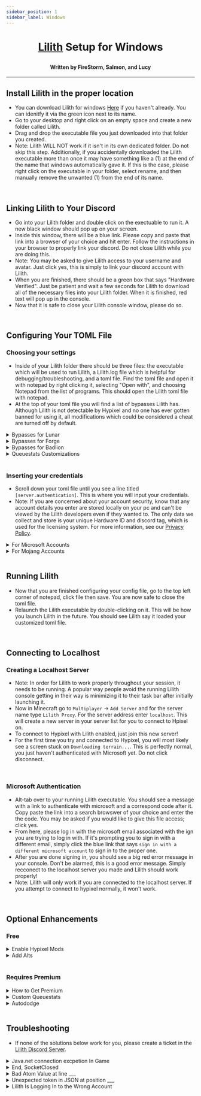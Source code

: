 ```yaml
---
sidebar_position: 1
sidebar_label: Windows
---
```


<!--- Conttributors: --->
<!--- Salmon (https://github.com/Scherso) for a formatting template --->
<!--- FireStorm (FireStorm#1000) for writing the majority of the instructions--->
<!--- Lucy (Lucyyy#9979) for fixing formatting and grammar--->
<!--- Anyone is free to use any part of this guide for their own usage with the stipulation all contributors above must be credited --->

<!--- Title --->
<h1 align="center">

  **[Lilith](https://github.com/GhqstMC/LilithReleases) Setup for Windows**

</h1>

<!--- Authors --->
<h4 align="center">

  Written by FireStorm, Salmon, and Lucy

</h4>

---

## Install Lilith in the proper location
- You can download Lilith for windows [Here][LilithDownload] if you haven't already. You can idenitfy it via the green icon next to its name.
- Go to your desktop and right click on an empty space and create a new folder called Lilith.
- Drag and drop the executable file you just downloaded into that folder you created. 
- Note: Lilith WILL NOT work if it isn't in its own dedicated folder. Do not skip this step. Additionally, if you accidentally downloaded the Lilith executable more than once it may have something like a (1) at the end of the name that windows automatically gave it. If this is the case, please right click on the executable in your folder, select rename, and then manually remove the unwanted (1) from the end of its name.

<br />

## Linking Lilith to Your Discord
- Go into your Lilith folder and double click on the exectuable to run it. A new black window should pop up on your screen.
- Inside this window, there will be a blue link. Please copy and paste that link into a browser of your choice and hit enter. Follow the instructions in your browser to properly link your discord. Do not close Lilith while you are doing this.
- Note: You may be asked to give Lilith access to your username and avatar. Just click yes, this is simply to link your discord account with Lilith. 
- When you are finished, there should be a green box that says "Hardware Verified". Just be patient and wait a few seconds for Lilith to download all of the necessary files into your Lilith folder. When it is finished, red text will pop up in the console.
- Now that it is safe to close your Lilith console window, please do so.

<br />

## Configuring Your TOML File

### Choosing your settings
- Inside of your Lilith folder there should be three files: the executable which will be used to run Lilith, a Lilith.log file which is helpful for debugging/troubleshooting, and a toml file. Find the toml file and open it with notepad by right clicking it, selecting "Open with", and choosing Notepad from the list of programs. This should open the Lilith toml file with notepad.
- At the top of your toml file you will find a list of bypasses Lilith has. Although Lilith is not detectable by Hypixel and no one has ever gotten banned for using it, all modifications which could be considered a cheat are turned off by default.

<!--- Lunar Bypasses --->
<details>
  <summary>
    Bypasses for Lunar</summary>
  
  #### Enabling Lunar Bypasses
  - To renable freelook and autotexthotkey on Lunar Client for Hypixel set `lunar = false` to `lunar = true`
  - To enable 1.7 hits for better hit regeistration on Lunar Client set `LunarHitReg = false` to `LunarHitReg = true`
  - To enable Lunar Client staff mods like an X-ray module built into Lunar set `LunarCheats = false` to `LunarCheats = true`
  
</details>

<!--- Forge Bypasses --->
<details>
  <summary>
    Bypasses for Forge</summary>
  
  #### Enabling Forge Bypasses
  - To hide your forge mods list from Hypixel keep `forge = true`. This makes hypixel think that you are connecting through vanilla minecraft, which makes mods like freelook undetectable so you can use them as you please.

</details>

<!--- Badlion Bypasses --->
<details>
  <summary>
    Bypasses for Badlion</summary>
  
  #### Enabling Forge Bypasses
  - To enable all disabled mods on Badlion on Hypixel set `Badlion = false` to `Badlion = true`.

</details>

<!--- Customizing Queuestats --->
<details>
  <summary>
    Queuestats Customizations</summary>
  
  #### Customizing Lilith Stat-checking
  - The default stat checking mode of Lilith is to show the overall gamemode stats. For example, if you were to queue a solo bridge game, Lilith will show the opponent's bridge overall stats. If you would like to set the stat checking mode to all duels gamemodes overall set `overall = false` to `overall = true`. You will have to scroll down a bit to find this.
  - If you would like to see your own stats as well as your opponent's set `ShowOwnStats = false` to `ShowownStats = true`. Although, please note that this does not work for everyone all the time.

</details>

<br />

### Inserting your credentials
- Scroll down your toml file until you see a line titled `[server.authentication]`. This is where you will input your credentials.
- Note: If you are concerned about your account security, know that any account details you enter are stored locally on your pc and can't be viewed by the Lilith developers even if they wanted to. The only data we collect and store is your unique Hardware ID and discord tag, which is used for the licensing system. For more information, see our [Privacy Policy][LilithDocsFAQ].

<!--- Microsoft Account Formatting --->
<details>
  <summary>
       For Microsoft Accounts</summary>
     
  #### Microsoft Authentication 
  1. **You will see** `ExampleMicrosoftAccount = ['microsoft.account.email@example.com', '', 'microsoft']`
  2. **Replace** `ExampleMicrosoftAccount` with your Minecraft Account Username, also known as your In Game Name. 
  3. **Replace** `microsoft.account.email@example.com` with your email address accociated with your Microsoft Account.
  
     **Note: do NOT replace** `microsoft` or the blank field `''` with any other text.
  
</details>

<!--- Mojang Account Formatting --->
<details>
  <summary>
       For Mojang Accounts</summary>
     
  #### Mojang Authentication 
  1. You will see `ExampleMojangAccount = ['mojang.account.email@example.com', 'password goes here!']`
  2. **Replace** `ExampleMojangAccount` with your Minecraft Account Username, also known as your In Game Name.
  3. **Replace** `mojang.account.email@example.com` with your email address accociated with your Mojang Account.
  4. **Replace** `password goes here!` with the password you use to log into your Mojang Account.
  
</details>

<br />

## Running Lilith
- Now that you are finished configuring your config file, go to the top left corner of notepad, click file then save. You are now safe to close the toml file.
- Relaunch the Lilith executable by double-clicking on it. This will be how you launch Lilith in the future. You should see Lilith say it loaded your customized toml file.

<br />

## Connecting to Localhost

### Creating a Localhost Server
- Note: In order for Lilith to work properly throughout your session, it needs to be running. A popular way people avoid the running Lilith console getting in their way is minimizing it to their task bar after initially launching it.
- Now in Minecraft go to `Multiplayer` -> `Add Server` and for the server name type `Lilith Proxy`. For the server address enter `localhost`. This will create a new server in your server list for you to connect to Hpixel on. 
- To connect to Hypixel with Lilith enabled, just join this new server!
- For the first time you try and connected to Hypixel, you will most likely see a screen stuck on `Downloading terrain...`. This is perfectly normal, you just haven't authenticated with Microsoft yet. Do not click disconnect.

<br/>

### Microsoft Authentication
- Alt-tab over to your running Lilith executable. You should see a message with a link to authenticate with microsoft and a correspond code after it. Copy paste the link into a search browswer of your choice and enter the the code. You may be asked if you would like to give this file access; click yes. 
- From here, please log in with the microsoft email associated with the ign you are trying to log in with. If it's prompting you to sign in with a different email, simply click the blue link that says `sign in with a different microsoft account` to sign in to the proper one. 
- After you are done signing in, you should see a big red error message in your console. Don't be alarmed, this is a good error message. Simply recconect to the localhost server you made and Lilith should work properly!
- Note: Lilith will only work if you are connected to the localhost server. If you attempt to connect to hypixel normally, it won't work.

<br/>

## Optional Enhancements

### Free

<!--- Hypixel Mods Enable --->
<details>
  <summary>
    Enable Hypixel Mods</summary>
  
  #### Enabling Hypixel Mods
  1. Ensure Lilith, Lunar, and all files relating to Minecraft are closed. Also ensure the Lunar Enable bypasses are off. You can do this by settings `lunar = true` to `lunar = false` in your config, if it isn't already `false`. 
  Note: If you need to use Lunar Enable we reccomend using [Lunar Client QT][LunarClientQT], an open source custom launcher for Lunar. It lets you add custom mods to Lunar called agents that are similar to forge mods in nature. Please note most forge mods won't work with it, as the only agents that will work with it are specially written ones made in [Java Byte Code][JavaByteCode]. Popular agents include an unlocker for Lunar+, every emote, and every cosmetic, similar Lunar bypasses to the ones Lilith offers, and a customizable hurtcamera.
  2. Find the search icon/bar at the bottom of your screen and type Notepad into the searchbar; you should see the Notepad app pop up as an option. DO NOT open it yet.
  3. Right-click on it ad select Run as Administrator. Youll be asked if you want to "allow this app to make changes to your device?". Click Yes
  4. Now that you are running Notepad as an admin, in the top right of the window click File then Open.
  5. Navigate to `C:` -> `Windows` -> `System32` -> `drivers` -> `etc`. This folder may appear blank at first. To show all files, click the dropdown box in the bottom-right of file explorer titled `Text Documents .txt`, then select `All Files`.
  6. **Double-Click** on hosts to open it. You may see several lines starting with `#`. Create a new line at the very bottom of the file below all of the lines starting with `#`.\
  7. Paste the following into that bottom line: `127.0.0.1 hypixel.net.hypixel.io`. Next, save your hosts file and close it.
  8. Relaunch Lilith and Lunar like normal.
  9. **Change** Your Lilith/localhost server address from `localhost` to `hypixel.net.hypixel.io` before connecting.

</details>

<!--- Adding Alts --->
<details>
  <summary>
    Add Alts</summary>
  
  #### Adding Alts to Lilith
  **Note: Lilith WILL NOT support Mojang accounts in 1.0**
  1. Ensure Lilith and Lunar are closed.
  2. Navigate to the TOML file in your Lilith folder where you previously entered the details of your main minecraft account. Scroll down to the `[server.authentication]` portion of your TOML file. You should see the place where you entered you main's details. You are going to enter your alt's details following the exeact same formatting you used for your main.
  3. Copy the entire line with your main's details to your clipboard by pressing `ctrl` + `c`
  4. Create a new line right underneath the line with your main's details. Paste the line you just copied into this new line.
  5. Replace the ign and email portions in this new line with your alts details following the same formatting rules as you did with your main.
  6. Save your toml file and close it. Launch Lilith and Minecraft.In Minecraft, sign into your alt and connect to the Lilith localhost server.
  7. Just like you did with your main, authenticate with Microsft with the email associated with the ign you are trying to log in with. You may have to click on `sign in with a different microsoft account` to choose the right email to sign in with.
  8. To add more alts just follow the above steps to add a new alt on each line and authenticating each one with microsoft one by one.

</details>

<br/>

### Requires Premium

<!--- Aquiring Premium --->
<details>
  <summary>
    How to Get Premium</summary>
  
  #### Obtaining a Premium License
  - If you would like to purcahse premium please DM an admin or developer. You can contact us via the [Lilith Discord Server][LilithDiscord]. Licenses are $10 for lifetime access to all Lilith premium updates and features. Server boosters will also receive 1 month of premium for each month they boost the server.

</details>

<!--- One-line Stats --->
<details>
  <summary>
    Custom Queuestats</summary>
  
  #### Making One-line Stats
  Note: This feature has been temporarily **DISABLED** until 1.0 releases.

  <br/>

  #### Custom Color Coding
  Note: This feature has been temporarily **DISABLED** until 1.0 releases.

</details>

<!--- Autododge --->
<details>
  <summary>
    Autododge</summary>
  
  #### Customizing Autododge
  Note: This feature has been temporarily **DISABLED** until 1.0 releases.

</details>

<br/>

## Troubleshooting
- If none of the solutions below work for you, please create a ticket in the [Lilith Discord Server][LilithDiscord].

<!--- Lilith Not Running --->
<details>
  <summary>
    Java.net connection excpetion In Game</summary>
  
  #### Lilith Isn't Running
  - When you connected to localhost you didn't make sure to have Lilith running while you were doing so. Please launch Lilith and keep it running while you are connected to localhost.

</details>

<!--- Socket Closed --->
<details>
  <summary>
    End, SocketClosed</summary>
  
  #### Details Not In TOML File
  - You have not added your details to your TOML file, or if you have, they were added improperly. Please see the examples above in the `Inserting Your Credentials` section fo this guide to ensure you entered your details properly.
  - Note: If you are changing your TOML file, be sure to save it and relaunch Lilith to load your changes properly. 

</details>

<!--- TOML Syntax Error --->
<details>
  <summary>
    Bad Atom Value at line ___</summary>
  
  #### Bad TOML formatting
  - You didn't format your TOML file properly according to the `Inserting Your Credentials` section in the guide and Lilith is rejecting the improper formatting. Please see the examples above to ensure it is formatted correctly.
  - Note: If you are changing your TOML file, be sure to save it and relaunch Lilith to load your changes properly.

</details>

<!--- TOML Syntax Error --->
<details>
  <summary>
    Unexpected token in JSON at position ___</summary>
  
  #### Bad TOML formatting
  - You didn't format your TOML file properly according to the `Inserting Your Credentials` section in the guide and Lilith is rejecting the improper formatting. Please see the examples above to ensure it is formatted correctly.
  Note: If you are changing your TOML file, be sure to save it and relaunch Lilith to load your changes properly.

</details>

<!--- Wrong Account Authentication Fix --->
<details>
  <summary>
    Lilith Is Logging In to the Wrong Account</summary>
  
  #### Wrong Account Authentication Fix
  - When you were authenticating either a main or an alt with Microsoft you accidentally signed in with a Microsoft account that was not associated with the ign you were trying to log in with.
  1. Close Lilith and Minecraft
  2. Navigate to your `.Minecraft` folder by typing `%Appdata%` into the searchbar at the bottom of your screen and then finding `.Minecraft`.
  3. Find the JSON cache files that start with a bunch of random characters and delete them. There should be 3 of these per account you use.
  4. Relaunch both Lilith and Minecraft and reauthenticate with Micorosft on each account. Remember to authenticate each ign with the **proper** Microsoft account associated with it. You may have to click `sign in with a different Microsoft account` to do so.

</details>

<!--- Links --->
[LilithDownload]: https://github.com/GhqstMC/LilithReleases/releases/download/0.6.0-alpha.3/lilith-win-0-6-0-alpha-3.exe
[LunarClientQT]: https://github.com/Nilsen84/lunar-client-qt
[JavaByteCode]: https://en.wikipedia.org/wiki/Java_bytecode
[LilithDiscord]: https://discord.gg/lilith
[LilithDocsFAQ]: https://docs.lilithmod.xyz/#/FAQ
